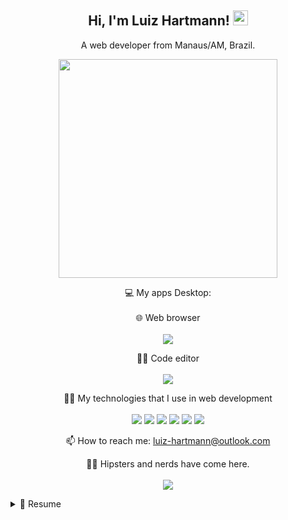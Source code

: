<h2 align="center">Hi, I'm Luiz Hartmann! <img src="https://github.githubassets.com/images/mona-whisper.gif" height="24" /></h2>

<p align='center'>
  A web developer from Manaus/AM, Brazil.
</p>



<p align='center'>
  <a href="#"><img src="https://github-readme-stats.vercel.app/api?username=lu-hartmann&show_icons=true&count_private=true&theme=dark" width="350"></a>
</p>

<p align='center'>
  💻 My apps Desktop:<br/><br/>
  🌐 Web browser<br/><br/>
  <img src="https://img.shields.io/badge/google chrome-00786?logo=google-chrome&logoColor=white&style=for-the-badge&color=#34A853" />
  <p align='center'>
  👨‍💻 Code editor<br/><br/>
  <img src="https://img.shields.io/badge/VS Code-0078D6?logo=visual-studio-code&logoColor=white&style=for-the-badge&color=0086D1" />

<p align='center'>
  👨‍💻 My technologies that I use in web development<br/><br/>
  <img src="https://img.shields.io/badge/HTML5-E34F26?style=for-the-badge&logo=html5&logoColor=white" />
  <img src="https://img.shields.io/badge/CSS3-1572B6?style=for-the-badge&logo=css3&logoColor=white" />
  <img src="https://img.shields.io/badge/Bootstrap-563D7C?style=for-the-badge&logo=bootstrap&logoColor=white" />
  <img src="https://img.shields.io/badge/PHP-777BB4?style=for-the-badge&logo=php&logoColor=white" />
  <img src="https://img.shields.io/badge/JavaScript-323330?style=for-the-badge&logo=javascript&logoColor=F7DF1E" />
  <img src="https://img.shields.io/badge/MySQL-00000F?style=for-the-badge&logo=mysql&logoColor=white" />
  
</p>

<p align='center'>
  📫 How to reach me: <a href='mailto:luiz-hartmann@outlook.com'>luiz-hartmann@outlook.com</a>
</p>
<p align='center'>
  👨‍💻 Hipsters and nerds have come here. <br/><br/>
  <a href="#"><img src="https://badges.pufler.dev/visits/lu-hartmann/lu-hartmann"></a>
</p>

<details>
  <summary>📃 Resume </summary>

## Experience

  <img align="right" src="https://img.shields.io/badge/MySQL-00000F?style=for-the-badge&logo=mysql&logoColor=white" />
  <img align="right" src="https://img.shields.io/badge/JavaScript-323330?style=for-the-badge&logo=javascript&logoColor=F7DF1E" />
  <img align="right" src="https://img.shields.io/badge/PHP-777BB4?style=for-the-badge&logo=php&logoColor=white" />
  <img align="right" src="https://img.shields.io/badge/Bootstrap-563D7C?style=for-the-badge&logo=bootstrap&logoColor=white" />
  <img align="right" src="https://img.shields.io/badge/CSS3-1572B6?style=for-the-badge&logo=css3&logoColor=white" />
  <img align="right" src="https://img.shields.io/badge/HTML5-E34F26?style=for-the-badge&logo=html5&logoColor=white" />

- 👨‍💻 **Web Developer**

  📆 2021 - Moment\
  📍 **CBMAM** - Manaus/AM, Brazil

</details>
